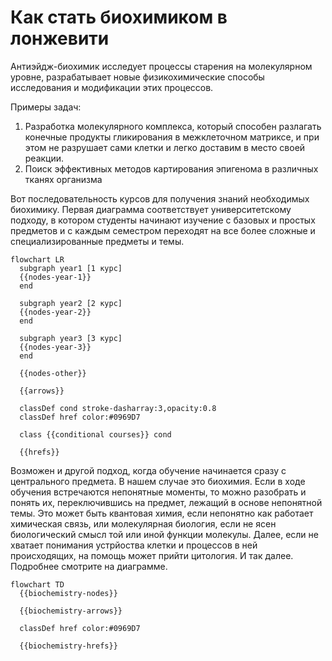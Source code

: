 # Как стать биохимиком в лонжевити

Антиэйдж-биохимик исследует процессы старения на молекулярном уровне, разрабатывает новые физикохимические способы исследования и модификации этих процессов.

Примеры задач:

1. Разработка молекулярного комплекса, который способен разлагать конечные продукты гликирования в межклеточном матриксе, и при этом не разрушает сами клетки и легко доставим в место своей реакции.
1. Поиск эффективных методов картирования эпигенома в различных тканях организма

Вот последовательность курсов для получения знаний необходимых биохимику. Первая диаграмма соответствует университетскому подходу, в котором студенты начинают изучение с базовых и простых предметов и с каждым семестром переходят на все более сложные и специализированные предметы и темы.

```mermaid
flowchart LR
  subgraph year1 [1 курс]
  {{nodes-year-1}}
  end

  subgraph year2 [2 курс]
  {{nodes-year-2}}
  end

  subgraph year3 [3 курс]
  {{nodes-year-3}}
  end

  {{nodes-other}}

  {{arrows}}

  classDef cond stroke-dasharray:3,opacity:0.8
  classDef href color:#0969D7

  class {{conditional courses}} cond

  {{hrefs}}
```

Возможен и другой подход, когда обучение начинается сразу с центрального предмета. В нашем случае это биохимия. Если в ходе обучения встречаются непонятные моменты, то можно разобрать и понять их, переключившись на предмет, лежащий в основе непонятной темы. Это может быть квантовая химия, если непонятно как работает химическая связь, или молекулярная биология, если не ясен биологический смысл той или иной функции молекулы. Далее, если не хватает понимания устрйоства клетки и процессов в ней происходящих, на помощь может прийти цитология. И так далее. Подробнее смотрите на диаграмме.

```mermaid
flowchart TD
  {{biochemistry-nodes}}

  {{biochemistry-arrows}}

  classDef href color:#0969D7

  {{biochemistry-hrefs}}
```
